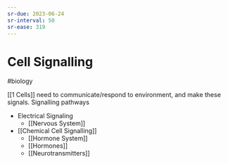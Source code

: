 ```yaml
---
sr-due: 2023-06-24
sr-interval: 50
sr-ease: 319
---
```

# Cell Signalling
#biology 

[[1 Cells]] need to communicate/respond to environment, and make these signals.
Signalling pathways
- Electrical Signaling
	- [[Nervous System]]
- [[Chemical Cell Signalling]]
	- [[Hormone System]]
	- [[Hormones]]
	- [[Neurotransmitters]]